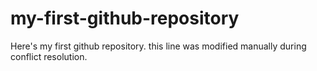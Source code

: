 # my-first-github-repository
Here's my first github repository.
this line was modified manually during conflict resolution.